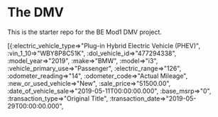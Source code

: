 # The DMV

This is the starter repo for the BE Mod1 DMV project.

[{:electric_vehicle_type=>"Plug-in Hybrid Electric Vehicle (PHEV)",
  :vin_1_10=>"WBY8P8C51K",
  :dol_vehicle_id=>"477294338",
  :model_year=>"2019",
  :make=>"BMW",
  :model=>"i3",
  :vehicle_primary_use=>"Passenger",
  :electric_range=>"126",
  :odometer_reading=>"14",
  :odometer_code=>"Actual Mileage",
  :new_or_used_vehicle=>"New",
  :sale_price=>"51500.00",
  :date_of_vehicle_sale=>"2019-05-11T00:00:00.000",
  :base_msrp=>"0",
  :transaction_type=>"Original Title",
  :transaction_date=>"2019-05-29T00:00:00.000",